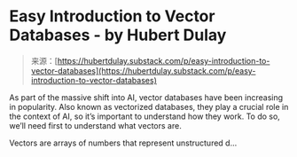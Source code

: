 <!--yml
category: 未分类
date: 2024-05-27 14:30:40
-->

# Easy Introduction to Vector Databases - by Hubert Dulay

> 来源：[https://hubertdulay.substack.com/p/easy-introduction-to-vector-databases](https://hubertdulay.substack.com/p/easy-introduction-to-vector-databases)

As part of the massive shift into AI, vector databases have been increasing in popularity. Also known as vectorized databases, they play a crucial role in the context of AI, so it’s important to understand how they work. To do so, we’ll need first to understand what vectors are.

Vectors are arrays of numbers that represent unstructured d…
